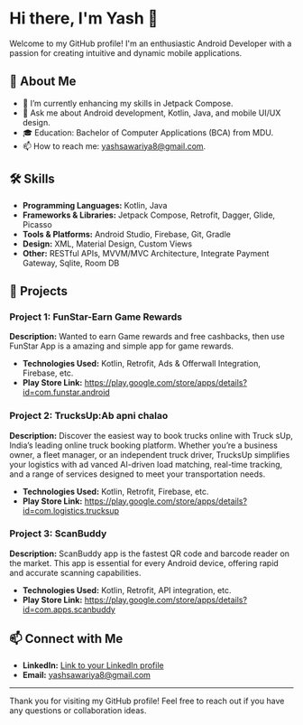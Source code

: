 # Hi there, I'm Yash 👋

Welcome to my GitHub profile! I'm an enthusiastic Android Developer with a passion for creating intuitive and dynamic mobile applications. 

## 🚀 About Me

- 🌱 I’m currently enhancing my skills in Jetpack Compose.
- 💬 Ask me about Android development, Kotlin, Java, and mobile UI/UX design.
- 🎓 Education: Bachelor of Computer Applications (BCA) from MDU.
- 📫 How to reach me: yashsawariya8@gmail.com.

## 🛠️ Skills

- **Programming Languages:** Kotlin, Java
- **Frameworks & Libraries:** Jetpack Compose, Retrofit, Dagger, Glide, Picasso
- **Tools & Platforms:** Android Studio, Firebase, Git, Gradle
- **Design:** XML, Material Design, Custom Views
- **Other:** RESTful APIs, MVVM/MVC Architecture, Integrate Payment Gateway, Sqlite, Room DB

## 📱 Projects

### Project 1: FunStar-Earn Game Rewards
**Description:** Wanted to earn Game rewards and free cashbacks, then use
FunStar App is a amazing and simple app for game rewards.

- **Technologies Used:** Kotlin, Retrofit, Ads & Offerwall Integration, Firebase, etc.
- **Play Store Link:** https://play.google.com/store/apps/details?id=com.funstar.android

### Project 2: TrucksUp:Ab apni chalao
**Description:**  Discover the easiest way to book trucks online with Truck
sUp, India’s leading online truck booking platform. Whether
 you’re a business owner, a fleet manager, or an independent
 truck driver, TrucksUp simplifies your logistics with ad
vanced AI-driven load matching, real-time tracking, and a
 range of services designed to meet your transportation needs.

- **Technologies Used:** Kotlin, Retrofit, Firebase, etc.
- **Play Store Link:** https://play.google.com/store/apps/details?id=com.logistics.trucksup

### Project 3: ScanBuddy
**Description:** ScanBuddy app is the fastest QR code and barcode reader on the market. This app is essential for every Android device, offering rapid and accurate scanning capabilities. 

- **Technologies Used:** Kotlin, Retrofit, API integration, etc.
- **Play Store Link:** https://play.google.com/store/apps/details?id=com.apps.scanbuddy

## 📫 Connect with Me

- **LinkedIn:** [Link to your LinkedIn profile](https://www.linkedin.com/in/yash-sawariya/)
- **Email:** yashsawariya8@gmail.com

---

Thank you for visiting my GitHub profile! Feel free to reach out if you have any questions or collaboration ideas.


